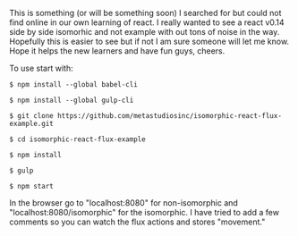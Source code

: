 
This is something (or will be something soon) I searched for but could not find online in our own learning of react. I really wanted to see a react v0.14 side by side isomorhic and not example with out tons of noise in the way.  Hopefully this is easier to see but if not I am sure someone will let me know. Hope it helps the new learners and have fun guys, cheers.

To use start with:

```
$ npm install --global babel-cli

$ npm install --global gulp-cli

$ git clone https://github.com/metastudiosinc/isomorphic-react-flux-example.git

$ cd isomorphic-react-flux-example

$ npm install

$ gulp

$ npm start
```

In the browser go to "localhost:8080" for non-isomorphic and "localhost:8080/isomorphic" for the isomorphic.  I have tried to add a few comments so you can watch the flux actions and stores "movement."
